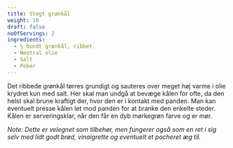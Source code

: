 ```yaml
---
title: Stegt grønkål
weight: 10
draft: false
noOfServings: 2
ingredients:
  - ½ bundt grønkål, ribbet
  - Neutral olie
  - Salt
  - Peber
---
```


Det ribbede grønkål tørres grundigt og sauteres over meget høj varme i
olie krydret kun med salt. Her skal man undgå at bevæge kålen for ofte,
da den helst skal brune kraftigt der, hvor den er i kontakt med panden.
Man kan eventuelt presse kålen let mod panden for at branke den enkelte
steder. Kålen er serveringsklar, når den får en dyb mørkegrøn farve og
er mør.

*Note: Dette er velegnet som tilbehør, men fungerer også som en ret i
sig selv med lidt godt brød, vinaigrette og eventuelt et pocheret æg
til.*

